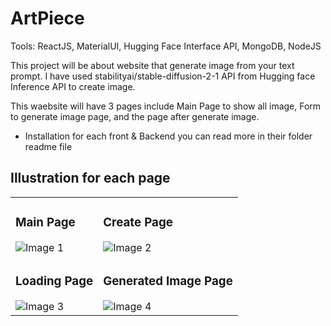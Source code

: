 ﻿# ArtPiece

Tools: ReactJS, MaterialUI, Hugging Face Interface API, MongoDB, NodeJS

This project will be about website that generate image from your text prompt. I have used stabilityai/stable-diffusion-2-1 API from Hugging face Inference API to create image. 

This waebsite will have 3 pages include Main Page to show all image, Form to generate image page, and the page after generate image. 

* Installation for each front & Backend you can read more in their folder readme file

## Illustration for each page
<!-- Create a table with 2 rows and 2 columns -->
<table>
  <tr>
    <!-- Each cell in the table represents an image -->
    <td>
      <h3>Main Page</h3>
      <img src="https://github.com/WinRafaelx/Web_GenImage/assets/120245459/dd42aba7-4214-4fa6-83d0-105c9c505a6e" alt="Image 1"></td>
    <td>
      <h3>Create Page</h3>
      <img src="https://github.com/WinRafaelx/Web_GenImage/assets/120245459/8b7438bd-2481-4450-90ba-ec83319732cf" alt="Image 2"></td>
  </tr>
  <tr>
    <td>
      <h3>Loading Page</h3>
      <img src="https://github.com/WinRafaelx/Web_GenImage/assets/120245459/31d2d1be-84c0-4ae7-8afc-66cf4a692dfb" alt="Image 3"></td>
    <td>
      <h3>Generated Image Page</h3>
      <img src="https://github.com/WinRafaelx/Web_GenImage/assets/120245459/286ea0bd-43fd-49db-9804-7e6b0e18d0d4" alt="Image 4"></td>
  </tr>

</table>
